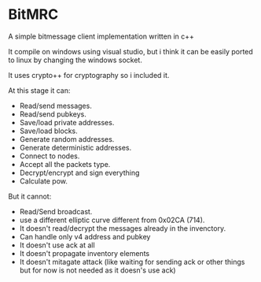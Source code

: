 # BitMRC
A simple bitmessage client implementation written in c++

It compile on windows using visual studio, but i think it can be easily ported to linux by changing the windows socket.

It uses crypto++ for cryptography so i included it.

At this stage it can:
+ Read/send messages.
+ Read/send pubkeys.
+ Save/load private addresses.
+ Save/load blocks.
+ Generate random addresses.
+ Generate deterministic addresses.
+ Connect to nodes.
+ Accept all the packets type.
+ Decrypt/encrypt and sign everything 
+ Calculate pow.

But it cannot:
+ Read/Send broadcast.
+ use a different elliptic curve different from 0x02CA (714).
+ It doesn't read/decrypt the messages already in the invenctory.
+ Can handle only v4 address and pubkey
+ It doesn't use ack at all
+ It doesn't propagate inventory elements
+ It doesn't mitagate attack (like waiting for sending ack or other things but for now is not needed as it doesn's use ack)
